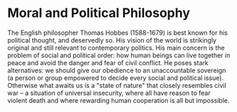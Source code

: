 # Moral and Political Philosophy
The English philosopher Thomas Hobbes (1588-1679) is best known for his political thought, and deservedly so. His vision of the world is strikingly original and still relevant to contemporary politics. His main concern is the problem of social and political order: how human beings can live together in peace and avoid the danger and fear of civil conflict. He poses stark alternatives: we should give our obedience to an unaccountable sovereign (a person or group empowered to decide every social and political issue). Otherwise what awaits us is a "state of nature" that closely resembles civil war – a situation of universal insecurity, where all have reason to fear violent death and where rewarding human cooperation is all but impossible.